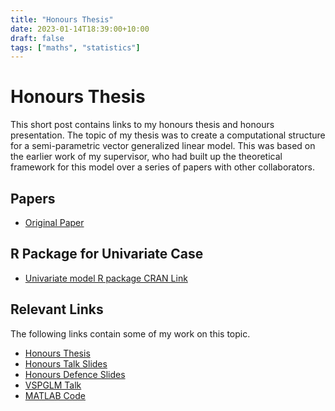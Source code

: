 ```yaml
---
title: "Honours Thesis"
date: 2023-01-14T18:39:00+10:00
draft: false
tags: ["maths", "statistics"]
---
```



# Honours Thesis 

This short post contains links to my honours thesis and honours presentation.
The topic of my thesis was to create a computational structure for a
semi-parametric vector generalized linear model. This was based on the earlier
work of my supervisor, who had built up the theoretical framework for this
model over a series of papers with other collaborators.


## Papers 

- [Original Paper](https://www.tandfonline.com/doi/abs/10.1080/01621459.2013.824892)

## R Package for Univariate Case 

- [Univariate model R package CRAN Link](https://search.r-project.org/CRAN/refmans/gldrm/html/00Index.html)

## Relevant Links 

The following links contain some of my work on this topic. 

- [Honours Thesis](/honoursthesis.pdf)
- [Honours Talk Slides](/honourstalkslides.pdf)
- [Honours Defence Slides](/honourstalkdefenceslides.pdf)
- [VSPGLM Talk](/d61-presentation.pdf)
- [MATLAB Code](https://github.com/gden173/vspglm)






